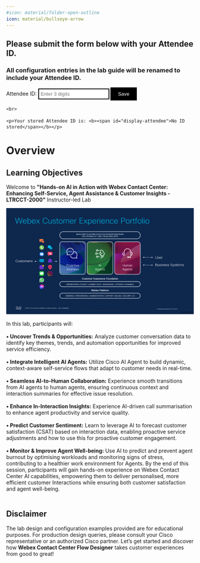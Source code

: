 ```yaml
---
#icon: material/folder-open-outline
icon: material/bullseye-arrow
---
```

<script>
    // Function to initialize and handle form submission
    function setupAttendeeForm() {
        const form = document.getElementById('attendee-form');
        const displayAttendee = document.getElementById('display-attendee');
        const attendeeInput = document.getElementById('attendee');

        // Load stored Attendee ID on page load
        const storedAttendeeID = localStorage.getItem('attendeeID');
        if (storedAttendeeID) {
            attendeeInput.value = storedAttendeeID;
            displayAttendee.textContent = storedAttendeeID;
        }

        // Restrict input to only allow three digits
        attendeeInput.addEventListener('input', function() {
            this.value = this.value.replace(/\D/g, '').slice(0, 3);
        });

        // Handle form submission
        form.addEventListener('submit', function(event) {
            event.preventDefault();
            const attendeeIDInput = attendeeInput.value;

            if (attendeeIDInput && attendeeIDInput.length === 3) {
                // Store the Attendee ID in local storage
                localStorage.setItem('attendeeID', attendeeIDInput);

                // Update the displayed Attendee ID
                displayAttendee.textContent = attendeeIDInput;
            } else {
                alert('Please enter exactly 3 digits.');
            }
        });
    }

    // Wait for the DOM content to be fully loaded
    document.addEventListener('DOMContentLoaded', setupAttendeeForm);
    
    document.addEventListener('DOMContentLoaded', function() {
        const attendeeID = localStorage.getItem('attendeeID') || 'Not Set';
        const attendeePlaceholder = document.getElementById('attendee-id-placeholder');

        if (attendeePlaceholder) {
            attendeePlaceholder.textContent = attendeeID;
        }
    });
</script>

<style>
    /* Style for the button */
    button {
        background-color: black;
        color: white;
        border: none;
        padding: 10px 20px;
        cursor: pointer;
    }

    /* Style for the input element */
    input[type="text"] {
        border: 2px solid black;
        padding: 5px;
    }
</style>

<!-- Markdown content with embedded HTML -->
<div>
    <h2>Please submit the form below with your Attendee ID.</h2> 
    <h3>All configuration entries in the lab guide will be renamed to include your Attendee ID.</h3>
    <form id="attendee-form">
        <label for="attendee">Attendee ID:</label>
        <input type="text" id="attendee" name="attendee" placeholder="Enter 3 digits" required>
        <button type="submit">Save</button>
    </form>

    <br>

    <p>Your stored Attendee ID is: <b><span id="display-attendee">No ID stored</span></b></p>
</div>

# Overview

## Learning Objectives

Welcome to **"Hands-on AI in Action with Webex Contact Center: Enhancing Self-Service, Agent Assistance & Customer Insights - LTRCCT-2000"** Instructor-led Lab

![Profiles](../graphics/NewLab/Overview/1.1.png)

In this lab, participants will: <br><br>
 **• Uncover Trends & Opportunities:** Analyze customer conversation data to identify key themes, trends, and automation opportunities for improved service efficiency. <br><br>
 **• Integrate Intelligent AI Agents:** Utilize Cisco AI Agent to build dynamic, context-aware self-service flows that adapt to customer needs in real-time. <br><br>
**• Seamless AI-to-Human Collaboration:** Experience smooth transitions from AI agents to human agents, ensuring continuous context and interaction summaries for effective issue resolution. <br><br>
**• Enhance In-Interaction Insights:** Experience AI-driven call summarisation to enhance agent productivity and service quality. <br><br>
**• Predict Customer Sentiment:** Learn to leverage AI to forecast customer satisfaction (CSAT) based on interaction data, enabling proactive service adjustments and how to use this for proactive customer engagement. <br><br>
**• Monitor & Improve Agent Well-being:** Use AI to predict and prevent agent burnout by optimising workloads and monitoring signs of stress, contributing to a healthier work environment for Agents. By the end of this session, participants will gain hands-on experience on Webex Contact Center AI capabilities, empowering them to deliver personalised, more efficient customer Interactions while ensuring both customer satisfaction and agent well-being. <br><br>

    
## Disclaimer
The lab design and configuration examples provided are for educational purposes. For production design queries, please consult your Cisco representative or an authorized Cisco partner.
Let’s get started and discover how **Webex Contact Center Flow Designer** takes customer experiences from good to great!

